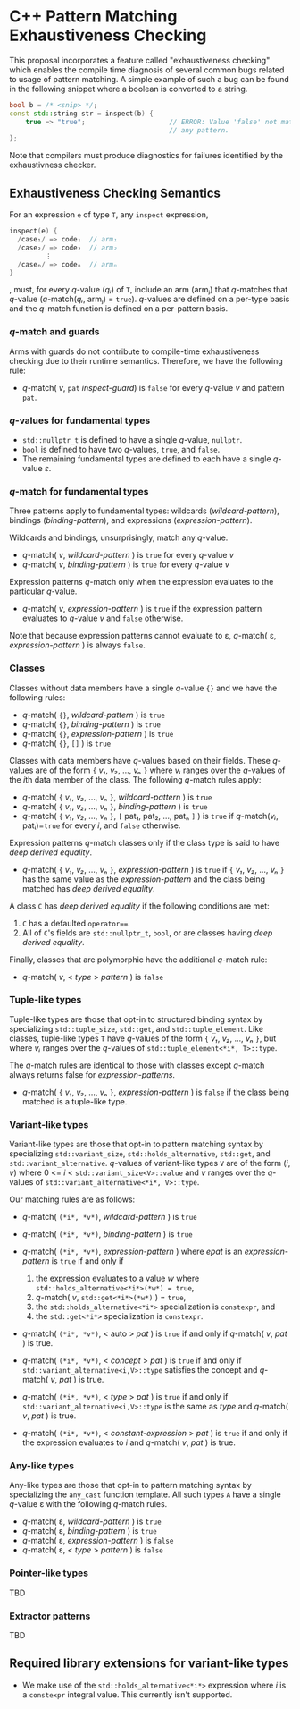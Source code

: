 # C++ Pattern Matching Exhaustiveness Checking

This proposal incorporates a feature called "exhaustiveness checking" which
enables the compile time diagnosis of several common bugs related to usage of
pattern matching. A simple example of such a bug can be found in
the following snippet where a boolean is converted to a string.

```c++
bool b = /* <snip> */;
const std::string str = inspect(b) {
    true => "true";                     // ERROR: Value 'false' not matched by
                                        // any pattern.
};
```

Note that compilers must produce diagnostics for failures identified by the
exhaustivness checker.

## Exhaustiveness Checking Semantics

For an expression `e` of type `T`, any `inspect` expression,

```c++
inspect(e) {
  /case₁/ => code₁  // arm₁
  /case₂/ => code₂  // arm₂
         ⋮
  /caseₙ/ => codeₙ  // armₙ
}
```

, must, for every *q*-value (*qᵢ*) of `T`, include an arm (armⱼ) that
*q*-matches that *q*-value (*q*-match(*qᵢ*, armⱼ) = `true`). *q*-values are defined on a
per-type basis and the *q*-match function is defined on a per-pattern basis.

### *q*-match and guards

Arms with guards do not contribute to compile-time exhaustiveness checking due
to their runtime semantics. Therefore, we have the following rule:

* *q*-match( *v*, `pat` *inspect-guard*) is `false` for every *q*-value
  *v* and pattern `pat`.

### *q*-values for fundamental types

* `std::nullptr_t` is defined to have a single *q*-value, `nullptr`.
* `bool` is defined to have two *q*-values, `true`, and `false`.
* The remaining fundamental types are defined to each have a single *q*-value
  *ε*.

### *q*-match for fundamental types

Three patterns apply to fundamental types: wildcards (*wildcard-pattern*),
bindings (*binding-pattern*), and expressions (*expression-pattern*).

Wildcards and bindings, unsurprisingly, match any *q*-value.

* *q*-match( *v*, *wildcard-pattern* ) is `true` for every *q*-value *v*
* *q*-match( *v*, *binding-pattern* ) is `true` for every *q*-value *v*

Expression patterns *q*-match only when the expression evaluates to the
particular *q*-value.

* *q*-match( *v*, *expression-pattern* ) is `true` if the expression pattern
  evaluates to *q*-value *v* and `false` otherwise.

Note that because expression patterns cannot evaluate to ε, *q*-match( ε,
*expression-pattern* ) is always `false`.

### Classes

Classes without data members have a single *q*-value `{}` and we have the
following rules:

* *q*-match( `{}`, *wildcard-pattern* ) is `true`
* *q*-match( `{}`, *binding-pattern* ) is `true`
* *q*-match( `{}`, *expression-pattern* ) is `true`
* *q*-match( `{}`, `[]` ) is `true`

Classes with data members have *q*-values based on their fields. These *q*-values
are of the form `{` *v₁*, *v₂*, …, *vₙ* `}` where *vᵢ* ranges over the
*q*-values of the *i*th data member of the class. The following *q*-match rules
apply:

* *q*-match( `{` *v₁*, *v₂*, …, *vₙ* `}`, *wildcard-pattern* ) is `true`
* *q*-match( `{` *v₁*, *v₂*, …, *vₙ* `}`, *binding-pattern* ) is `true`
* *q*-match( `{` *v₁*, *v₂*, …, *vₙ* `}`, `[` pat₁, pat₂, …, patₙ `]` ) is
  `true` if *q*-match(*vᵢ*, patᵢ)=`true` for every *i*, and `false` otherwise.

Expression patterns *q*-match classes only if the class type is said to have
*deep derived equality*.

* *q*-match( `{` *v₁*, *v₂*, …, *vₙ* `}`, *expression-pattern* ) is `true` if
  `{` *v₁*, *v₂*, …, *vₙ* `}` has the same value as the *expression-pattern*
  and the class being matched has *deep derived equality*.

A class `C` has *deep derived equality* if the following conditions are met:

1. `C` has a defaulted `operator==`.
2. All of `C`'s fields are `std::nullptr_t`, `bool`, or are classes having *deep
   derived equality*.

Finally, classes that are polymorphic have the additional *q*-match rule:

* *q*-match( *v*, < *type* > *pattern* ) is `false`

### Tuple-like types

Tuple-like types are those that opt-in to structured binding syntax by
specializing `std::tuple_size`, `std::get`, and `std::tuple_element`. Like
classes, tuple-like types `T` have *q*-values of the form `{` *v₁*, *v₂*, …,
*vₙ* `}`, but where *vᵢ* ranges over the *q*-values of `std::tuple_element<*i*,
T>::type`.

The *q*-match rules are identical to those with classes except
*q*-match always returns false for *expression-patterns*.

* *q*-match( `{` *v₁*, *v₂*, …, *vₙ* `}`, *expression-pattern* ) is `false` if
  the class being matched is a tuple-like type.

### Variant-like types

Variant-like types are those that opt-in to pattern matching syntax by
specializing `std::variant_size`, `std::holds_alternative`, `std::get`, and
`std::variant_alternative`.  *q*-values of variant-like types `V` are of the
form (*i*, *v*) where 0 <= *i* < `std::variant_size<V>::value` and *v* ranges
over the *q*-values of `std::variant_alternative<*i*, V>::type`.

Our matching rules are as follows:

* *q*-match( `(*i*, *v*)`, *wildcard-pattern* ) is `true`
* *q*-match( `(*i*, *v*)`, *binding-pattern* ) is `true`
* *q*-match( `(*i*, *v*)`, *expression-pattern* ) where *epat* is an
  *expression-pattern* is `true` if and only if

  1. the expression evaluates to a value *w* where
     `std::holds_alternative<*i*>(*w*) = true`,
  2. *q*-match( *v*, `std::get<*i*>(*w*)` ) = `true`,
  3. the `std::holds_alternative<*i*>` specialization is `constexpr`, and
  4. the `std::get<*i*>` specialization is `constexpr`.
* *q*-match( `(*i*, *v*)`, < auto > *pat* ) is `true` if and only if *q*-match(
  *v*, *pat* ) is true.
* *q*-match( `(*i*, *v*)`, < *concept* > *pat* ) is `true` if and only if
  `std::variant_alternative<i,V>::type` satisfies the concept and *q*-match(
  *v*, *pat* ) is true.
* *q*-match( `(*i*, *v*)`, < *type* > *pat* ) is `true` if and only if
  `std::variant_alternative<i,V>::type` is the same as *type* and *q*-match(
  *v*, *pat* ) is true.
* *q*-match( `(*i*, *v*)`, < *constant-expression* > *pat* ) is `true` if and
  only if the expression evaluates to *i* and *q*-match( *v*, *pat* ) is true.

### Any-like types

Any-like types are those that opt-in to pattern matching syntax by specializing
the `any_cast` function template. All such types `A` have a single *q*-value ε
with the following *q*-match rules.

* *q*-match( ε, *wildcard-pattern* ) is `true`
* *q*-match( ε, *binding-pattern* ) is `true`
* *q*-match( ε, *expression-pattern* ) is `false`
* *q*-match( ε, < *type* > *pattern* ) is `false`

### Pointer-like types

TBD

### Extractor patterns

TBD

## Required library extensions for variant-like types

* We make use of the `std::holds_alternative<*i*>` expression where *i* is a
  `constexpr` integral value. This currently isn't supported.
